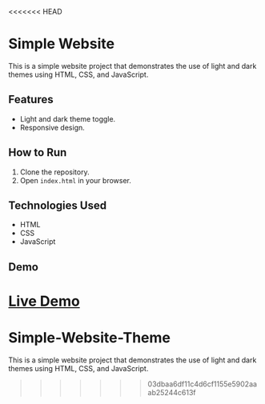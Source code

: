 <<<<<<< HEAD
# Simple Website

This is a simple website project that demonstrates the use of light and dark themes using HTML, CSS, and JavaScript.

## Features

- Light and dark theme toggle.
- Responsive design.

## How to Run

1. Clone the repository.
2. Open `index.html` in your browser.

## Technologies Used

- HTML
- CSS
- JavaScript

## Demo

[Live Demo]()
=======
# Simple-Website-Theme
This is a simple website project that demonstrates the use of light and dark themes using HTML, CSS, and JavaScript.
>>>>>>> 03dbaa6df11c4d6cf1155e5902aaab25244c613f
